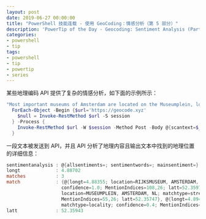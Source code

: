 ```yaml
---
layout: post
date: 2019-06-27 00:00:00
title: "PowerShell 技能连载 - 使用 GeoCoding：情感分析（第 5 部分）"
description: 'PowerTip of the Day - Geocoding: Sentiment Analysis (Part 5)'
categories:
- powershell
- tip
tags:
- powershell
- tip
- powertip
- series
---
```

某些地理编码 API 提供了复杂的情感分析，如下面的示例所示：

```powershell
"Most important museums of Amsterdam are located on the Museumplein, located at the southwestern side of the Rijksmuseum." |
  ForEach-Object -Begin {$url='https://geocode.xyz'
    $null = Invoke-RestMethod $url -S session
  } -Process {
    Invoke-RestMethod $url -W $session -Method Post -Body @{scantext=$_;geoit='json';sentiment='analysis'}
  }
```

一段文本被发送到 API，并且 API 分析了地理内容且输出文本中找到的地理位置的详细信息：

```powershell
sentimentanalysis : @{allsentiments=; sentimentwords=; mainsentiment=}
longt             : 4.88702
matches           : 3
match             : {@{longt=4.88355; location=RIJKSMUSEUM, AMSTERDAM, NL; matchtype=street;
                    confidence=1.0; MentionIndices=108,26; latt=52.35976}, @{longt=4.88334;
                    location=MUSEUMPLEIN, AMSTERDAM, NL; matchtype=street; confidence=1.0;
                    MentionIndices=55,26; latt=52.35747}, @{longt=4.89416; location=Amsterdam,NL;
                    matchtype=locality; confidence=0.4; MentionIndices=26; latt=52.36105}}
latt              : 52.35943
```

<!--本文国际来源：[Geocoding: Sentiment Analysis (Part 5)](https://community.idera.com/database-tools/powershell/powertips/b/tips/posts/geocoding-sentiment-analysis-part-5)-->

